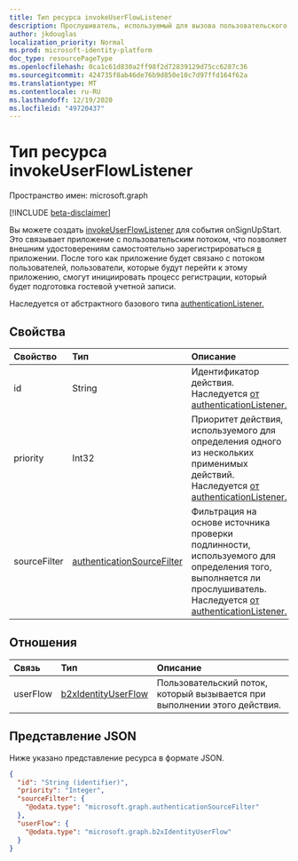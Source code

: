 ```yaml
---
title: Тип ресурса invokeUserFlowListener
description: Прослушиватель, используемый для вызова пользовательского потока во время события проверки подлинности.
author: jkdouglas
localization_priority: Normal
ms.prod: microsoft-identity-platform
doc_type: resourcePageType
ms.openlocfilehash: 0ca1c61d830a2ff98f2d72839129d75cc6287c36
ms.sourcegitcommit: 424735f8ab46de76b9d850e10c7d97ffd164f62a
ms.translationtype: MT
ms.contentlocale: ru-RU
ms.lasthandoff: 12/19/2020
ms.locfileid: "49720437"
---
```

# <a name="invokeuserflowlistener-resource-type"></a>Тип ресурса invokeUserFlowListener

Пространство имен: microsoft.graph

[!INCLUDE [beta-disclaimer](../../includes/beta-disclaimer.md)]

Вы можете создать [invokeUserFlowListener](../resources/invokeuserflowlistener.md) для события onSignUpStart. Это связывает приложение с пользовательским потоком, что позволяет внешним удостоверениям самостоятельно зарегистрироваться [в](https://docs.microsoft.com/azure/active-directory/external-identities/self-service-sign-up-overview) приложении. После того как приложение будет связано с потоком пользователей, пользователи, которые будут перейти к этому приложению, смогут инициировать процесс регистрации, который будет подготовка гостевой учетной записи.

Наследуется от абстрактного базового типа [authenticationListener.](../resources/authenticationlistener.md)

## <a name="properties"></a>Свойства

|Свойство|Тип|Описание|
|:---|:---|:---|
|id|String|Идентификатор действия. Наследуется [от authenticationListener.](../resources/authenticationlistener.md)|
|priority|Int32|Приоритет действия, используемого для определения одного из нескольких применимых действий. Наследуется [от authenticationListener.](../resources/authenticationlistener.md)|
|sourceFilter|[authenticationSourceFilter](../resources/authenticationsourcefilter.md)|Фильтрация на основе источника проверки подлинности, используемого для определения того, выполняется ли прослушиватель. Наследуется [от authenticationListener.](../resources/authenticationlistener.md)|

## <a name="relationships"></a>Отношения

|Связь|Тип|Описание|
|:---|:---|:---|
|userFlow|[b2xIdentityUserFlow](../resources/b2xidentityuserflow.md)|Пользовательский поток, который вызывается при выполнении этого действия.|

## <a name="json-representation"></a>Представление JSON

Ниже указано представление ресурса в формате JSON.
<!-- {
  "blockType": "resource",
  "keyProperty": "id",
  "@odata.type": "microsoft.graph.invokeUserFlowListener",
  "baseType": "microsoft.graph.authenticationListener",
  "openType": false
}
-->

``` json
{
  "id": "String (identifier)",
  "priority": "Integer",
  "sourceFilter": {
    "@odata.type": "microsoft.graph.authenticationSourceFilter"
  },
  "userFlow": {
    "@odata.type": "microsoft.graph.b2xIdentityUserFlow"
  }
}
```
